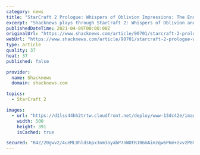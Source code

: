 ```yaml
---
category: news
title: "StarCraft 2 Prologue: Whispers of Oblivion Impressions: The End Begins"
excerpt: "Shacknews plays through StarCraft 2: Whispers of Oblivion and joins Zeratul in his quest to defeat the powerful Amon before he can bring about the destruction of all life in the galaxy."
publishedDateTime: 2021-04-09T00:00:00Z
originalUrl: "https://www.shacknews.com/article/90701/starcraft-2-prologue-whispers-of-oblivion-impressions-the-end-begins"
webUrl: "https://www.shacknews.com/article/90701/starcraft-2-prologue-whispers-of-oblivion-impressions-the-end-begins"
type: article
quality: 37
heat: 37
published: false

provider:
  name: Shacknews
  domain: shacknews.com

topics:
  - StarCraft 2

images:
  - url: "https://d1lss44hh2trtw.cloudfront.net/deploy/www-13dc42e/images/mercury/lola-affirmation.png"
    width: 500
    height: 391
    isCached: true

secured: "R4Z/20gwv2/4ueML0hlds6px3om3oyabP7nWOtRJ06mAimzqw6P6m+zvvzP8VkrzOkbHSLmLUO4To/sREHAElfNv+lglgMUnAjw+vnXXRF+Nu8+C0TskuHZs6j/mHffK+QLMffzDgdd2oUFuzVdxSjqfCiwTDgEjpcLTjmQeI1FuIe/EXEBmAYjvYIc1xyo0NLy5C3y/aCqds+yNT/Fkmn/YLZMGK/ElfkMvtnJ5iefcd6RWJDJd85xoEkunL+NdcGV06jiXeSy+CBT1rWMDqNQBucQDwKrp9OlTpOaq35AG3hLuJcR+lcUuJ+DfqOFA9usgO9b/aQVx9SbPK+nma88WBIyematRuTg6apBwk0o=;iqeZFk94NRs5l8x9qKofzA=="
---
```


